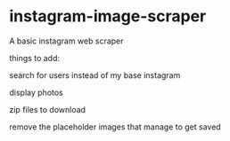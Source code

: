 # instagram-image-scraper

A basic instagram web scraper

things to add:

search for users instead of my base instagram

display photos 

zip files to download

remove the placeholder images that manage to get saved
